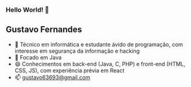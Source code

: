 ### Hello World! 👋

## Gustavo Fernandes

- 🔭 Técnico em informática e estudante ávido de programação, com interesse em segurança da informação e hacking
- 🌱 Focado em Java
- 😄 Conhecimentos em back-end (Java, C, PHP) e front-end (HTML, CSS, JS), com experiência prévia em React
- 📫 gustavo63693@gmail.com
